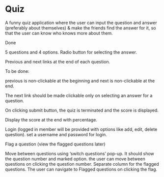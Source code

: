 # Quiz

A funny quiz application where the user can input the question and answer (preferably about themselves) & make the friends find the answer for it, so that the user can know who knows more about them.

Done

5 questions and 4 options. Radio button for selecting the answer. 

Previous and next links at the end of each question.

To be done: 

previous is non-clickable at the beginning and next is non-clickable at the end.

The next link should be made clickable only on selecting an answer for a question.

On clicking submit button, the quiz is terminated and the score is displayed.

Display the score at the end with percentage.

Login (logged in member will be provided with options like add, edit, delete question). set a username and password for login.

Flag a question (view the flagged questions later)

Move between questions using ‘switch questions’ pop-up. It should show the question number and marked option. the user can move between questions on clicking the question number. Separate column for the flagged questions. The user can navigate to Flagged questions on clicking the flag.
